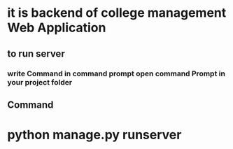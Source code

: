# it is backend of college management Web Application
## to run server 
### write Command in command prompt open command Prompt in your project folder
## Command
# python manage.py runserver 
